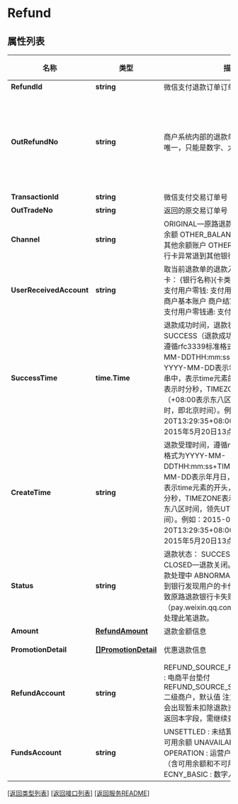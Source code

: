 # Refund

## 属性列表

名称 | 类型 | 描述 | 补充说明
------------ | ------------- | ------------- | -------------
**RefundId** | **string** | 微信支付退款订单订单号 | 
**OutRefundNo** | **string** | 商户系统内部的退款单号，商户系统内部唯一，只能是数字、大小写字母_-|*@ ，同一退款单号多次请求只退一笔。 | 
**TransactionId** | **string** | 微信支付交易订单号 | 
**OutTradeNo** | **string** | 返回的原交易订单号 | 
**Channel** | **string** | ORIGINAL—原路退款 BALANCE—退回到余额 OTHER_BALANCE—原账户异常退到其他余额账户 OTHER_BANKCARD—原银行卡异常退到其他银行卡 | [可选] 
**UserReceivedAccount** | **string** | 取当前退款单的退款入账方 1）退回银行卡： {银行名称}{卡类型}{卡尾号} 2）退回支付用户零钱: 支付用户零钱 3）退还商户: 商户基本账户 商户结算银行账户 4）退回支付用户零钱通: 支付用户零钱通 | [可选] 
**SuccessTime** | **time.Time** | 退款成功时间，退款状态status为SUCCESS（退款成功）时，返回该字段。遵循rfc3339标准格式，格式为YYYY-MM-DDTHH:mm:ss+TIMEZONE，YYYY-MM-DD表示年月日，T出现在字符串中，表示time元素的开头，HH:mm:ss表示时分秒，TIMEZONE表示时区（+08:00表示东八区时间，领先UTC 8小时，即北京时间）。例如：2015-05-20T13:29:35+08:00表示，北京时间2015年5月20日13点29分35秒。 | [可选] 
**CreateTime** | **string** | 退款受理时间，遵循rfc3339标准格式，格式为YYYY-MM-DDTHH:mm:ss+TIMEZONE，YYYY-MM-DD表示年月日，T出现在字符串中，表示time元素的开头，HH:mm:ss表示时分秒，TIMEZONE表示时区（+08:00表示东八区时间，领先UTC 8小时，即北京时间）。例如：2015-05-20T13:29:35+08:00表示，北京时间2015年5月20日13点29分35秒。 | 
**Status** | **string** | 退款状态： SUCCESS—退款成功 CLOSED—退款关闭。 PROCESSING—退款处理中 ABNORMAL—退款异常，退款到银行发现用户的卡作废或者冻结了，导致原路退款银行卡失败，可前往商户平台（pay.weixin.qq.com）-交易中心，手动处理此笔退款。 | 
**Amount** | [**RefundAmount**](RefundAmount.md) | 退款金额信息 | 
**PromotionDetail** | [**[]PromotionDetail**](PromotionDetail.md) | 优惠退款信息 | [可选] 
**RefundAccount** | **string** | REFUND_SOURCE_PARTNER_ADVANCE : 电商平台垫付 REFUND_SOURCE_SUB_MERCHANT : 二级商户，默认值 注意：申请退款时可能会出现暂未扣除退款资金的情况，此时不返回本字段，需继续查单确认。 | [可选] 
**FundsAccount** | **string** | UNSETTLED : 未结算资金 AVAILABLE : 可用余额 UNAVAILABLE : 不可用余额 OPERATION : 运营户 BASIC : 基本账户（含可用余额和不可用余额） ECNY_BASIC : 数字人民币基本账户 | [可选] 

[\[返回类型列表\]](README.md#类型列表)
[\[返回接口列表\]](README.md#接口列表)
[\[返回服务README\]](README.md)


